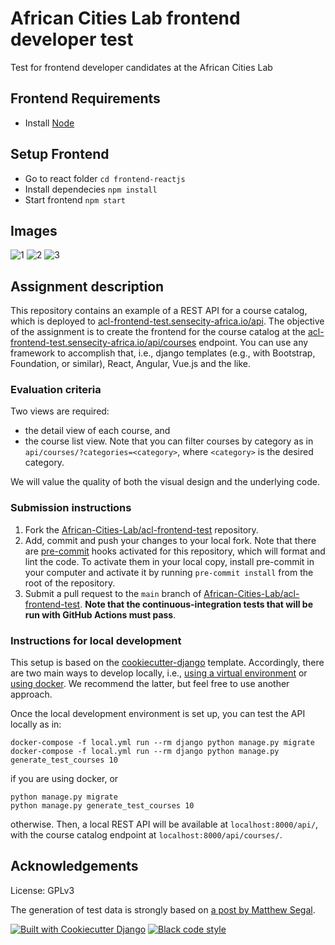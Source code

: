 # African Cities Lab frontend developer test

Test for frontend developer candidates at the African Cities Lab

## Frontend Requirements
* Install [Node](https://nodejs.org/en/download/)

## Setup Frontend
* Go to react folder `cd frontend-reactjs`
* Install dependecies `npm install`
* Start frontend `npm start`

## Images
![1](https://github.com/nabilraimi/acl-frontend-test/blob/main/frontend-reactjs/public/Capture%20d%E2%80%99e%CC%81cran%202022-01-27%20a%CC%80%206.18.34%20PM.png)
![2](https://github.com/nabilraimi/acl-frontend-test/blob/main/frontend-reactjs/public/Capture%20d%E2%80%99e%CC%81cran%202022-01-27%20a%CC%80%206.14.46%20PM.png)
![3](https://github.com/nabilraimi/acl-frontend-test/blob/main/frontend-reactjs/public/Capture%20d%E2%80%99e%CC%81cran%202022-01-27%20a%CC%80%206.14.30%20PM.png)


## Assignment description

This repository contains an example of a REST API for a course catalog, which is deployed to [acl-frontend-test.sensecity-africa.io/api](https://acl-frontend-test.sensecity-africa.io/api). The objective of the assignment is to create the frontend for the course catalog at the [acl-frontend-test.sensecity-africa.io/api/courses](https://acl-frontend-test.sensecity-africa.io/api/courses) endpoint. You can use any framework to accomplish that, i.e., django templates (e.g., with Bootstrap, Foundation, or similar), React, Angular, Vue.js and the like.

### Evaluation criteria

Two views are required:

* the detail view of each course, and
* the course list view. Note that you can filter courses by category as in  `api/courses/?categories=<category>`, where `<category>` is the desired category.

We will value the quality of both the visual design and the underlying code.

### Submission instructions

1. Fork the [African-Cities-Lab/acl-frontend-test](https://github.com/African-Cities-Lab/acl-frontend-test) repository.
2. Add, commit and push your changes to your local fork. Note that there are [pre-commit](https://pre-commit.com/) hooks activated for this repository, which will format and lint the code. To activate them in your local copy, install pre-commit in your computer and activate it by running `pre-commit install` from the root of the repository.
3. Submit a pull request to the `main` branch of [African-Cities-Lab/acl-frontend-test](https://github.com/African-Cities-Lab/acl-frontend-test). **Note that the continuous-integration tests that will be run with GitHub Actions must pass**.

### Instructions for local development

This setup is based on the [cookiecutter-django](https://github.com/cookiecutter/cookiecutter-django) template. Accordingly, there are two main ways to develop locally, i.e., [using a virtual environment](https://cookiecutter-django.readthedocs.io/en/latest/developing-locally.html) or [using docker](https://cookiecutter-django.readthedocs.io/en/latest/developing-locally-docker.html). We recommend the latter, but feel free to use another approach.

Once the local development environment is set up, you can test the API locally as in:

```console
docker-compose -f local.yml run --rm django python manage.py migrate
docker-compose -f local.yml run --rm django python manage.py generate_test_courses 10
```

if you are using docker, or

```console
python manage.py migrate
python manage.py generate_test_courses 10
```

otherwise. Then, a local REST API will be available at `localhost:8000/api/`, with the course catalog endpoint at `localhost:8000/api/courses/`.

## Acknowledgements

License: GPLv3

The generation of test data is strongly based on [a post by Matthew Segal](https://mattsegal.dev/django-factoryboy-dummy-data.html).

[![Built with Cookiecutter Django](https://img.shields.io/badge/built%20with-Cookiecutter%20Django-ff69b4.svg?logo=cookiecutter)](https://github.com/cookiecutter/cookiecutter-django/)
[![Black code style](https://img.shields.io/badge/code%20style-black-000000.svg)](https://github.com/ambv/black)
